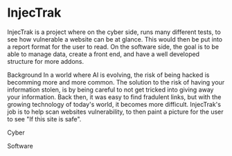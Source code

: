 # InjecTrak
InjecTrak is a project where on the cyber side, runs many different tests, to see how vulnerable a website can be at glance. This would then be put into a report format for the user to read. On the software side, the goal is to be able to manage data, create a front end, and have a well developed structure for more addons.

Background
  In a world where AI is evolving, the risk of being hacked is becomming more and more common. The solution to the risk of having your information stolen, is by being careful to not get tricked into giving away your information. Back then, it was easy to find fradulent links, but with the growing technology of today's world, it becomes more difficult. InjecTrak's job is to help scan websites vulnerability, to then paint a picture for the user to see "If this site is safe". 

Cyber

Software
